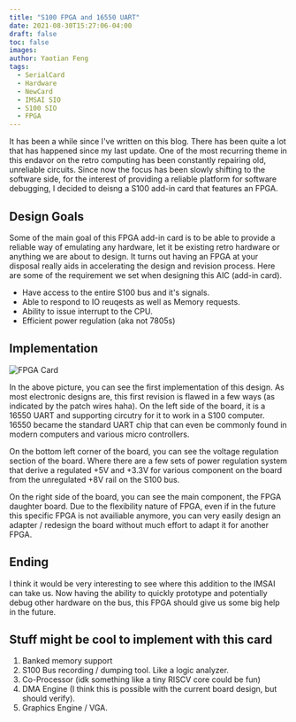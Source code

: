 ```yaml
---
title: "S100 FPGA and 16550 UART"
date: 2021-08-30T15:27:06-04:00
draft: false
toc: false
images:
author: Yaotian Feng
tags: 
  - SerialCard
  - Hardware
  - NewCard
  - IMSAI SIO
  - S100 SIO
  - FPGA
---
```



It has been a while since I've written on this blog. 
There has been quite a lot that has happened since my last update. 
One of the most recurring theme in this endavor on the retro computing
has been constantly repairing old, unreliable circuits. Since now the 
focus has been slowly shifting to the software side, for the interest 
of providing a reliable platform for software debugging, I decided to 
deisng a S100 add-in card that features an FPGA.

## Design Goals

Some of the main goal of this FPGA add-in card is to be able to provide a reliable way of emulating any hardware, let it be existing 
retro hardware or anything we are about to design. It turns out having
an FPGA at your disposal really aids in accelerating the design and 
revision process. Here are some of the requirement we set when 
designing this AIC (add-in card).

- Have access to the entire S100 bus and it's signals.
- Able to respond to IO reuqests as well as Memory requests.
- Ability to issue interrupt to the CPU.
- Efficient power regulation (aka not 7805s)

## Implementation

![FPGA Card](/image/post/fpga_16550/fpga_card.jpg)

In the above picture, you can see the first implementation of this 
design. As most electronic designs are, this first revision is flawed 
in a few ways (as indicated by the patch wires haha). On the left side 
of the board, it is a 16550 UART and supporting circutry for it to 
work in a S100 computer. 16550 became the standard UART chip that can 
even be commonly found in modern computers and various micro 
controllers.

On the bottom left corner of the board, you can see the voltage 
regulation section of the board. Where there are a few sets of power 
regulation system that derive a regulated +5V and +3.3V for various 
component on the board from the unregulated +8V rail on the S100 bus.

On the right side of the board, you can see the main component, the 
FPGA daughter board. Due to the flexibility nature of FPGA, even if in 
the future this specific FPGA is not availiable anymore, you can very 
easily design an adapter / redesign the board without much effort to 
adapt it for another FPGA.

## Ending

I think it would be very interesting to see where this addition to the 
IMSAI can take us. Now having the ability to quickly prototype and 
potentially debug other hardware on the bus, this FPGA should give us 
some big help in the future.

## Stuff might be cool to implement with this card

1. Banked memory support
1. S100 Bus recording / dumping tool. Like a logic analyzer.
1. Co-Processor (idk something like a tiny RISCV core could be fun)
1. DMA Engine (I think this is possible with the current board design, but should verify).
1. Graphics Engine / VGA.